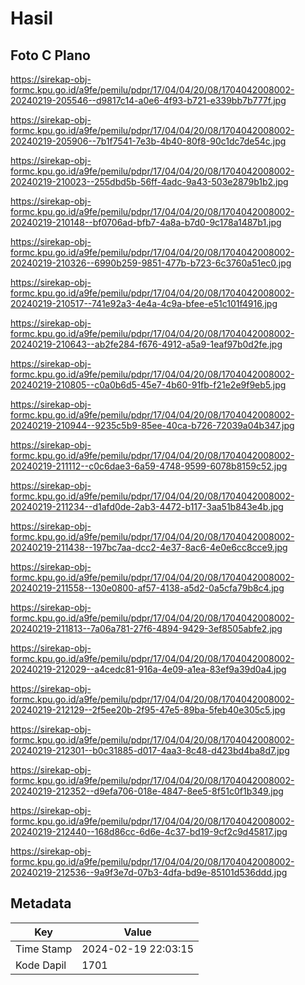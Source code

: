 # Hasil

## Foto C Plano

https://sirekap-obj-formc.kpu.go.id/a9fe/pemilu/pdpr/17/04/04/20/08/1704042008002-20240219-205546--d9817c14-a0e6-4f93-b721-e339bb7b777f.jpg

https://sirekap-obj-formc.kpu.go.id/a9fe/pemilu/pdpr/17/04/04/20/08/1704042008002-20240219-205906--7b1f7541-7e3b-4b40-80f8-90c1dc7de54c.jpg

https://sirekap-obj-formc.kpu.go.id/a9fe/pemilu/pdpr/17/04/04/20/08/1704042008002-20240219-210023--255dbd5b-56ff-4adc-9a43-503e2879b1b2.jpg

https://sirekap-obj-formc.kpu.go.id/a9fe/pemilu/pdpr/17/04/04/20/08/1704042008002-20240219-210148--bf0706ad-bfb7-4a8a-b7d0-9c178a1487b1.jpg

https://sirekap-obj-formc.kpu.go.id/a9fe/pemilu/pdpr/17/04/04/20/08/1704042008002-20240219-210326--6990b259-9851-477b-b723-6c3760a51ec0.jpg

https://sirekap-obj-formc.kpu.go.id/a9fe/pemilu/pdpr/17/04/04/20/08/1704042008002-20240219-210517--741e92a3-4e4a-4c9a-bfee-e51c101f4916.jpg

https://sirekap-obj-formc.kpu.go.id/a9fe/pemilu/pdpr/17/04/04/20/08/1704042008002-20240219-210643--ab2fe284-f676-4912-a5a9-1eaf97b0d2fe.jpg

https://sirekap-obj-formc.kpu.go.id/a9fe/pemilu/pdpr/17/04/04/20/08/1704042008002-20240219-210805--c0a0b6d5-45e7-4b60-91fb-f21e2e9f9eb5.jpg

https://sirekap-obj-formc.kpu.go.id/a9fe/pemilu/pdpr/17/04/04/20/08/1704042008002-20240219-210944--9235c5b9-85ee-40ca-b726-72039a04b347.jpg

https://sirekap-obj-formc.kpu.go.id/a9fe/pemilu/pdpr/17/04/04/20/08/1704042008002-20240219-211112--c0c6dae3-6a59-4748-9599-6078b8159c52.jpg

https://sirekap-obj-formc.kpu.go.id/a9fe/pemilu/pdpr/17/04/04/20/08/1704042008002-20240219-211234--d1afd0de-2ab3-4472-b117-3aa51b843e4b.jpg

https://sirekap-obj-formc.kpu.go.id/a9fe/pemilu/pdpr/17/04/04/20/08/1704042008002-20240219-211438--197bc7aa-dcc2-4e37-8ac6-4e0e6cc8cce9.jpg

https://sirekap-obj-formc.kpu.go.id/a9fe/pemilu/pdpr/17/04/04/20/08/1704042008002-20240219-211558--130e0800-af57-4138-a5d2-0a5cfa79b8c4.jpg

https://sirekap-obj-formc.kpu.go.id/a9fe/pemilu/pdpr/17/04/04/20/08/1704042008002-20240219-211813--7a06a781-27f6-4894-9429-3ef8505abfe2.jpg

https://sirekap-obj-formc.kpu.go.id/a9fe/pemilu/pdpr/17/04/04/20/08/1704042008002-20240219-212029--a4cedc81-916a-4e09-a1ea-83ef9a39d0a4.jpg

https://sirekap-obj-formc.kpu.go.id/a9fe/pemilu/pdpr/17/04/04/20/08/1704042008002-20240219-212129--2f5ee20b-2f95-47e5-89ba-5feb40e305c5.jpg

https://sirekap-obj-formc.kpu.go.id/a9fe/pemilu/pdpr/17/04/04/20/08/1704042008002-20240219-212301--b0c31885-d017-4aa3-8c48-d423bd4ba8d7.jpg

https://sirekap-obj-formc.kpu.go.id/a9fe/pemilu/pdpr/17/04/04/20/08/1704042008002-20240219-212352--d9efa706-018e-4847-8ee5-8f51c0f1b349.jpg

https://sirekap-obj-formc.kpu.go.id/a9fe/pemilu/pdpr/17/04/04/20/08/1704042008002-20240219-212440--168d86cc-6d6e-4c37-bd19-9cf2c9d45817.jpg

https://sirekap-obj-formc.kpu.go.id/a9fe/pemilu/pdpr/17/04/04/20/08/1704042008002-20240219-212536--9a9f3e7d-07b3-4dfa-bd9e-85101d536ddd.jpg


## Metadata

| Key        | Value               |
| ---------- | ------------------- |
| Time Stamp | 2024-02-19 22:03:15 |
| Kode Dapil | 1701                |




